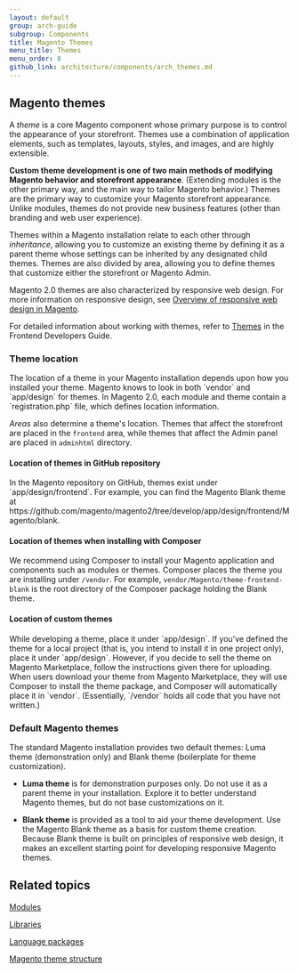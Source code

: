 ```yaml
---
layout: default
group: arch-guide
subgroup: Components
title: Magento Themes 
menu_title: Themes 
menu_order: 8
github_link: architecture/components/arch_themes.md
---
```


<h2>Magento themes</h2>

A <i>theme</i> is a core Magento component whose primary purpose is to control the appearance of your storefront.  Themes use a combination of application elements, such as templates, layouts, styles, and images, and are highly extensible. 

<b>Custom theme development is one of two main methods of modifying Magento behavior and storefront appearance</b>. (Extending modules is the other primary way, and the main way to tailor Magento behavior.) Themes are the primary way to customize your Magento storefront appearance. Unlike modules, themes do not provide new business features (other than branding and web user experience).

Themes within a Magento installation relate to each other through <i>inheritance</i>, allowing you to customize an existing theme by defining it as a parent theme whose settings can be inherited by any designated child themes. Themes are also divided by area, allowing you to define themes that customize either the storefront or Magento Admin.


Magento 2.0 themes are also characterized by responsive web design. For more information on responsive design, see <a href="{{ site.gdeurl21 }}frontend-dev-guide/responsive-web-design/rwd_overview.html">Overview of responsive web design in Magento</a>.

For detailed information about working with themes, refer to  <a href="{{ site.gdeurl21 }}frontend-dev-guide/themes/theme-general.html">Themes</a> in the Frontend Developers Guide.

<h3>Theme location</h3>
 The location of a theme in your Magento installation depends upon how you installed your theme. Magento knows to look in both `vendor` and  `app/design` for themes. In Magento 2.0, each module and theme contain a `registration.php` file, which defines location information. 

 <i>Areas</i> also determine a theme's location. Themes that affect the storefront are placed in the `frontend` area, while themes that affect the Admin panel are placed in `adminhtml` directory. 

 <h4>Location of themes in GitHub repository</h4>
 In the Magento repository on GitHub, themes exist under `app/design/frontend`. For example, you can find the Magento Blank theme at https://github.com/magento/magento2/tree/develop/app/design/frontend/Magento/blank. 

<h4>Location of themes when installing with Composer</h4>

 We recommend using Composer to install your Magento application and components such as modules or themes. Composer places the theme you are installing under  `/vendor`. For example, `vendor/Magento/theme-frontend-blank` is the root directory of the Composer package holding the Blank theme. 

<h4>Location of custom themes</h4>
While developing a theme, place it under `app/design`.  If you've defined the theme for a local project (that is, you intend to install it in one project only),  place it under `app/design`. However, if you decide to sell the theme on Magento Marketplace, follow the instructions given there for uploading. When users download your theme from Magento Marketplace, they will use Composer to install the theme package, and Composer will automatically place it in `vendor`. (Essentially, `/vendor` holds all code that you have not written.)


<h3>Default Magento themes</h3>

The standard Magento installation provides two default themes: Luma theme (demonstration only) and Blank theme (boilerplate for theme customization).


* <b>Luma theme</b> is for demonstration purposes only. Do not use it as a parent theme in your installation.  Explore it to better understand Magento themes, but do not base customizations on it. 

* <b>Blank theme</b> is provided as a tool to aid your theme development. Use the Magento Blank theme as a basis for custom theme creation. Because Blank theme is built on principles of responsive web design, it makes an excellent starting point for developing responsive Magento themes.
    


<h2 id="m2arch-related">Related topics</h2>

<a href="{{ site.gdeurl21 }}architecture/archi_perspectives/components/modules/mod_intro.html">Modules</a>

<a href="{{ site.gdeurl21 }}architecture/archi_perspectives/components/arch_libraries.html">Libraries</a>

<a href="{{ site.gdeurl21 }}architecture/archi_perspectives/components/arch_translations.html">Language packages</a>

<a href="{{ site.gdeurl21 }}frontend-dev-guide/themes/theme-structure.html">Magento theme structure</a>
